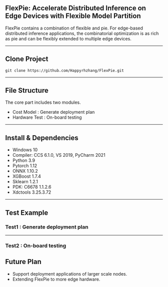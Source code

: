 ## FlexPie: Accelerate Distributed Inference on Edge Devices with Flexible Model Partition
FlexPie contains a combination of flexible and pie. For edge-based distributed inference applications, the combinatorial optimization is as rich as pie and can be flexibly extended to multiple edge devices.
****
## Clone Project
```
git clone https://github.com/Happyrhzhang/FlexPie.git
```
****
## File Structure
The core part includes two modules.
- Cost Model : Generate deployment plan 
- Hardware Test : On-board testing
****
## Install & Dependencies
- Windows 10
- Compiler: CCS 6.1.0, VS 2019, PyCharm 2021
- Python 3.9
- Pytorch 1.12
- ONNX 1.10.2
- XGBoost 1.7.4
- Sklearn 1.2.1 
- PDK: C6678 1.1.2.6
- Xdctools 3.25.3.72
****
## Test Example
### Test1 : Generate deployment plan 

****
### Test2 : On-board testing 

## Future Plan
- Support deployment applications of larger scale nodes.
- Extending FlexPie to more edge hardware.
